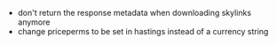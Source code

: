 - don't return the response metadata when downloading skylinks anymore
- change priceperms to be set in hastings instead of a currency string